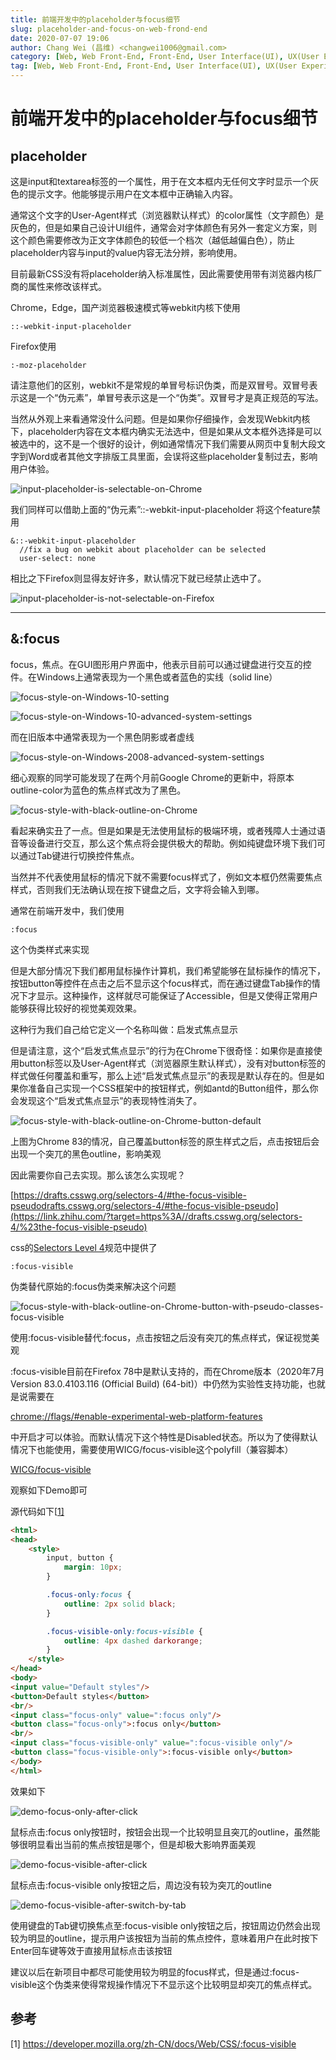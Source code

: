 ```yaml
---
title: 前端开发中的placeholder与focus细节
slug: placeholder-and-focus-on-web-frond-end
date: 2020-07-07 19:06
author: Chang Wei (昌维) <changwei1006@gmail.com>
category: [Web, Web Front-End, Front-End, User Interface(UI), UX(User Experience), Typography]
tag: [Web, Web Front-End, Front-End, User Interface(UI), UX(User Experience), Typography]
---
```


# 前端开发中的placeholder与focus细节

## placeholder

这是input和textarea标签的一个属性，用于在文本框内无任何文字时显示一个灰色的提示文字。他能够提示用户在文本框中正确输入内容。

通常这个文字的User-Agent样式（浏览器默认样式）的color属性（文字颜色）是灰色的，但是如果自己设计UI组件，通常会对字体颜色有另外一套定义方案，则这个颜色需要修改为正文字体颜色的较低一个档次（越低越偏白色），防止placeholder内容与input的value内容无法分辨，影响使用。

目前最新CSS没有将placeholder纳入标准属性，因此需要使用带有浏览器内核厂商的属性来修改该样式。

Chrome，Edge，国产浏览器极速模式等webkit内核下使用

```text
::-webkit-input-placeholder
```

Firefox使用

```text
:-moz-placeholder
```

请注意他们的区别，webkit不是常规的单冒号标识伪类，而是双冒号。双冒号表示这是一个“伪元素”，单冒号表示这是一个“伪类”。双冒号才是真正规范的写法。

当然从外观上来看通常没什么问题。但是如果你仔细操作，会发现Webkit内核下，placeholder内容在文本框内确实无法选中，但是如果从文本框外选择是可以被选中的，这不是一个很好的设计，例如通常情况下我们需要从网页中复制大段文字到Word或者其他文字排版工具里面，会误将这些placeholder复制过去，影响用户体验。

![input-placeholder-is-selectable-on-Chrome](./input-placeholder-is-selectable-on-Chrome.jpg)

我们同样可以借助上面的“伪元素”::-webkit-input-placeholder 将这个feature禁用

```text
&::-webkit-input-placeholder
  //fix a bug on webkit about placeholder can be selected
  user-select: none
```

相比之下Firefox则显得友好许多，默认情况下就已经禁止选中了。

![input-placeholder-is-not-selectable-on-Firefox](./input-placeholder-is-not-selectable-on-Firefox.jpg)

------

## &:focus

focus，焦点。在GUI图形用户界面中，他表示目前可以通过键盘进行交互的控件。在Windows上通常表现为一个黑色或者蓝色的实线（solid line）

![focus-style-on-Windows-10-setting](./focus-style-on-Windows-10-setting.jpg)

![focus-style-on-Windows-10-advanced-system-settings](./focus-style-on-Windows-10-advanced-system-settings.jpg)

而在旧版本中通常表现为一个黑色阴影或者虚线

![focus-style-on-Windows-2008-advanced-system-settings](./focus-style-on-Windows-2008-advanced-system-settings.jpg)

细心观察的同学可能发现了在两个月前Google Chrome的更新中，将原本outline-color为蓝色的焦点样式改为了黑色。

![focus-style-with-black-outline-on-Chrome](./focus-style-with-black-outline-on-Chrome.jpg)

看起来确实丑了一点。但是如果是无法使用鼠标的极端环境，或者残障人士通过语音等设备进行交互，那么这个焦点将会提供极大的帮助。例如纯键盘环境下我们可以通过Tab键进行切换控件焦点。

当然并不代表使用鼠标的情况下就不需要focus样式了，例如文本框仍然需要焦点样式，否则我们无法确认现在按下键盘之后，文字将会输入到哪。

通常在前端开发中，我们使用

```text
:focus
```

这个伪类样式来实现

但是大部分情况下我们都用鼠标操作计算机，我们希望能够在鼠标操作的情况下，按钮button等控件在点击之后不显示这个focus样式，而在通过键盘Tab操作的情况下才显示。这种操作，这样就尽可能保证了Accessible，但是又使得正常用户能够获得比较好的视觉美观效果。

这种行为我们自己给它定义一个名称叫做：启发式焦点显示

但是请注意，这个“启发式焦点显示”的行为在Chrome下很奇怪：如果你是直接使用button标签以及User-Agent样式（浏览器原生默认样式），没有对button标签的样式做任何覆盖和重写，那么上述“启发式焦点显示”的表现是默认存在的。但是如果你准备自己实现一个CSS框架中的按钮样式，例如antd的Button组件，那么你会发现这个“启发式焦点显示”的表现特性消失了。

![focus-style-with-black-outline-on-Chrome-button-default](D:\GitHub\cw1997\blog\web-front-end\placeholder-and-focus-on-web-frond-end\focus-style-with-black-outline-on-Chrome-button-default.png)

上图为Chrome 83的情况，自己覆盖button标签的原生样式之后，点击按钮后会出现一个突兀的黑色outline，影响美观

因此需要你自己去实现。那么该怎么实现呢？

[https://drafts.csswg.org/selectors-4/#the-focus-visible-pseudodrafts.csswg.org/selectors-4/#the-focus-visible-pseudo](https://link.zhihu.com/?target=https%3A//drafts.csswg.org/selectors-4/%23the-focus-visible-pseudo)

css的[Selectors Level 4](https://link.zhihu.com/?target=https%3A//drafts.csswg.org/selectors-4/%23the-focus-visible-pseudo)规范中提供了

```text
:focus-visible
```

伪类替代原始的:focus伪类来解决这个问题

![focus-style-with-black-outline-on-Chrome-button-with-pseudo-classes-focus-visible](./focus-style-with-black-outline-on-Chrome-button-with-pseudo-classes-focus-visible.png)

使用:focus-visible替代:focus，点击按钮之后没有突兀的焦点样式，保证视觉美观

:focus-visible目前在Firefox 78中是默认支持的，而在Chrome版本（2020年7月 Version 83.0.4103.116 (Official Build) (64-bit)）中仍然为实验性支持功能，也就是说需要在

[chrome://flags/#enable-experimental-web-platform-features](https://link.zhihu.com/?target=chrome%3A//flags/%23enable-experimental-web-platform-features)

中开启才可以体验。而默认情况下这个特性是Disabled状态。所以为了使得默认情况下也能使用，需要使用WICG/focus-visible这个polyfill（兼容脚本）

[WICG/focus-visible](https://github.com/WICG/focus-visible)

观察如下Demo即可

源代码如下[[1\]](https://zhuanlan.zhihu.com/p/157576861#ref_1)

```html
<html>
<head>
    <style>
        input, button {
            margin: 10px;
        }

        .focus-only:focus {
            outline: 2px solid black;
        }

        .focus-visible-only:focus-visible {
            outline: 4px dashed darkorange;
        }
    </style>
</head>
<body>
<input value="Default styles"/>
<button>Default styles</button>
<br/>
<input class="focus-only" value=":focus only"/>
<button class="focus-only">:focus only</button>
<br/>
<input class="focus-visible-only" value=":focus-visible only"/>
<button class="focus-visible-only">:focus-visible only</button>
</body>
</html>
```

效果如下

![demo-focus-only-after-click](./demo-focus-only-after-click.jpg)

鼠标点击:focus only按钮时，按钮会出现一个比较明显且突兀的outline，虽然能够很明显看出当前的焦点按钮是哪个，但是却极大影响界面美观



![demo-focus-visible-after-click](./demo-focus-visible-after-click.jpg)

鼠标点击:focus-visible only按钮之后，周边没有较为突兀的outline



![demo-focus-visible-after-switch-by-tab](./demo-focus-visible-after-switch-by-tab.jpg)

使用键盘的Tab键切换焦点至:focus-visible only按钮之后，按钮周边仍然会出现较为明显的outline，提示用户该按钮为当前的焦点控件，意味着用户在此时按下Enter回车键等效于直接用鼠标点击该按钮



建议以后在新项目中都尽可能使用较为明显的focus样式，但是通过:focus-visible这个伪类来使得常规操作情况下不显示这个比较明显却突兀的焦点样式。



## 参考

[1] https://developer.mozilla.org/zh-CN/docs/Web/CSS/:focus-visible
